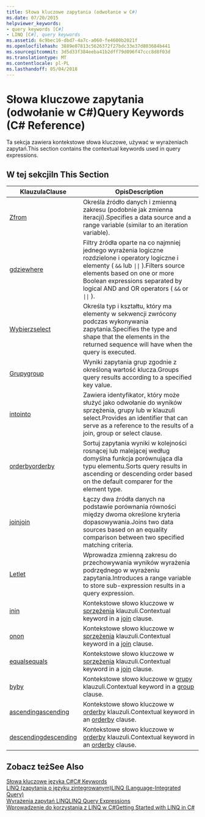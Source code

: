 ```yaml
---
title: Słowa kluczowe zapytania (odwołanie w C#)
ms.date: 07/20/2015
helpviewer_keywords:
- query keywords [C#]
- LINQ [C#], query keywords
ms.assetid: 6c9bec16-dbd7-4a7c-a060-fe4600b2021f
ms.openlocfilehash: 3889e07813c5626372f27bdc33e37d803684b441
ms.sourcegitcommit: 3d5d33f384eeba41b2dff79d096f47ccc8d8f03d
ms.translationtype: MT
ms.contentlocale: pl-PL
ms.lasthandoff: 05/04/2018
---
```

# <a name="query-keywords-c-reference"></a><span data-ttu-id="6849c-102">Słowa kluczowe zapytania (odwołanie w C#)</span><span class="sxs-lookup"><span data-stu-id="6849c-102">Query Keywords (C# Reference)</span></span>
<span data-ttu-id="6849c-103">Ta sekcja zawiera kontekstowe słowa kluczowe, używać w wyrażeniach zapytań.</span><span class="sxs-lookup"><span data-stu-id="6849c-103">This section contains the contextual keywords used in query expressions.</span></span>  
  
## <a name="in-this-section"></a><span data-ttu-id="6849c-104">W tej sekcji</span><span class="sxs-lookup"><span data-stu-id="6849c-104">In This Section</span></span>  
  
|<span data-ttu-id="6849c-105">Klauzula</span><span class="sxs-lookup"><span data-stu-id="6849c-105">Clause</span></span>|<span data-ttu-id="6849c-106">Opis</span><span class="sxs-lookup"><span data-stu-id="6849c-106">Description</span></span>|  
|------------|-----------------|  
|[<span data-ttu-id="6849c-107">Z</span><span class="sxs-lookup"><span data-stu-id="6849c-107">from</span></span>](../../../csharp/language-reference/keywords/from-clause.md)|<span data-ttu-id="6849c-108">Określa źródło danych i zmienną zakresu (podobnie jak zmienna iteracji).</span><span class="sxs-lookup"><span data-stu-id="6849c-108">Specifies a data source and a range variable (similar to an iteration variable).</span></span>|  
|[<span data-ttu-id="6849c-109">gdzie</span><span class="sxs-lookup"><span data-stu-id="6849c-109">where</span></span>](../../../csharp/language-reference/keywords/where-clause.md)|<span data-ttu-id="6849c-110">Filtry źródła oparte na co najmniej jednego wyrażenia logiczne rozdzielone i operatory logiczne i elementy ( `&&` lub <code>&#124;&#124;</code> ).</span><span class="sxs-lookup"><span data-stu-id="6849c-110">Filters source elements based on one or more Boolean expressions separated by logical AND and OR operators ( `&&` or <code>&#124;&#124;</code> ).</span></span>|  
|[<span data-ttu-id="6849c-111">Wybierz</span><span class="sxs-lookup"><span data-stu-id="6849c-111">select</span></span>](../../../csharp/language-reference/keywords/select-clause.md)|<span data-ttu-id="6849c-112">Określa typ i kształtu, który ma elementy w sekwencji zwrócony podczas wykonywania zapytania.</span><span class="sxs-lookup"><span data-stu-id="6849c-112">Specifies the type and shape that the elements in the returned sequence will have when the query is executed.</span></span>|  
|[<span data-ttu-id="6849c-113">Grupy</span><span class="sxs-lookup"><span data-stu-id="6849c-113">group</span></span>](../../../csharp/language-reference/keywords/group-clause.md)|<span data-ttu-id="6849c-114">Wyniki zapytania grup zgodnie z określoną wartość klucza.</span><span class="sxs-lookup"><span data-stu-id="6849c-114">Groups query results according to a specified key value.</span></span>|  
|[<span data-ttu-id="6849c-115">into</span><span class="sxs-lookup"><span data-stu-id="6849c-115">into</span></span>](../../../csharp/language-reference/keywords/into.md)|<span data-ttu-id="6849c-116">Zawiera identyfikator, który może służyć jako odwołanie do wyników sprzężenia, grupy lub w klauzuli select.</span><span class="sxs-lookup"><span data-stu-id="6849c-116">Provides an identifier that can serve as a reference to the results of a join, group or select clause.</span></span>|  
|[<span data-ttu-id="6849c-117">orderby</span><span class="sxs-lookup"><span data-stu-id="6849c-117">orderby</span></span>](../../../csharp/language-reference/keywords/orderby-clause.md)|<span data-ttu-id="6849c-118">Sortuj zapytania wyniki w kolejności rosnącej lub malejącej według domyślna funkcja porównująca dla typu elementu.</span><span class="sxs-lookup"><span data-stu-id="6849c-118">Sorts query results in ascending or descending order based on the default comparer for the element type.</span></span>|  
|[<span data-ttu-id="6849c-119">join</span><span class="sxs-lookup"><span data-stu-id="6849c-119">join</span></span>](../../../csharp/language-reference/keywords/join-clause.md)|<span data-ttu-id="6849c-120">Łączy dwa źródła danych na podstawie porównania równości między dwoma określone kryteria dopasowywania.</span><span class="sxs-lookup"><span data-stu-id="6849c-120">Joins two data sources based on an equality comparison between two specified matching criteria.</span></span>|  
|[<span data-ttu-id="6849c-121">Let</span><span class="sxs-lookup"><span data-stu-id="6849c-121">let</span></span>](../../../csharp/language-reference/keywords/let-clause.md)|<span data-ttu-id="6849c-122">Wprowadza zmienną zakresu do przechowywania wyników wyrażenia podrzędnego w wyrażeniu zapytania.</span><span class="sxs-lookup"><span data-stu-id="6849c-122">Introduces a range variable to store sub-expression results in a query expression.</span></span>|  
|[<span data-ttu-id="6849c-123">in</span><span class="sxs-lookup"><span data-stu-id="6849c-123">in</span></span>](../../../csharp/language-reference/keywords/in.md)|<span data-ttu-id="6849c-124">Kontekstowe słowo kluczowe w [sprzężenia](../../../csharp/language-reference/keywords/join-clause.md) klauzuli.</span><span class="sxs-lookup"><span data-stu-id="6849c-124">Contextual keyword in a [join](../../../csharp/language-reference/keywords/join-clause.md) clause.</span></span>|  
|[<span data-ttu-id="6849c-125">on</span><span class="sxs-lookup"><span data-stu-id="6849c-125">on</span></span>](../../../csharp/language-reference/keywords/on.md)|<span data-ttu-id="6849c-126">Kontekstowe słowo kluczowe w [sprzężenia](../../../csharp/language-reference/keywords/join-clause.md) klauzuli.</span><span class="sxs-lookup"><span data-stu-id="6849c-126">Contextual keyword in a [join](../../../csharp/language-reference/keywords/join-clause.md) clause.</span></span>|  
|[<span data-ttu-id="6849c-127">equals</span><span class="sxs-lookup"><span data-stu-id="6849c-127">equals</span></span>](../../../csharp/language-reference/keywords/equals.md)|<span data-ttu-id="6849c-128">Kontekstowe słowo kluczowe w [sprzężenia](../../../csharp/language-reference/keywords/join-clause.md) klauzuli.</span><span class="sxs-lookup"><span data-stu-id="6849c-128">Contextual keyword in a [join](../../../csharp/language-reference/keywords/join-clause.md) clause.</span></span>|  
|[<span data-ttu-id="6849c-129">by</span><span class="sxs-lookup"><span data-stu-id="6849c-129">by</span></span>](../../../csharp/language-reference/keywords/by.md)|<span data-ttu-id="6849c-130">Kontekstowe słowo kluczowe w [grupy](../../../csharp/language-reference/keywords/group-clause.md) klauzuli.</span><span class="sxs-lookup"><span data-stu-id="6849c-130">Contextual keyword in a [group](../../../csharp/language-reference/keywords/group-clause.md) clause.</span></span>|  
|[<span data-ttu-id="6849c-131">ascending</span><span class="sxs-lookup"><span data-stu-id="6849c-131">ascending</span></span>](../../../csharp/language-reference/keywords/ascending.md)|<span data-ttu-id="6849c-132">Kontekstowe słowo kluczowe w [orderby](../../../csharp/language-reference/keywords/orderby-clause.md) klauzuli.</span><span class="sxs-lookup"><span data-stu-id="6849c-132">Contextual keyword in an [orderby](../../../csharp/language-reference/keywords/orderby-clause.md) clause.</span></span>|  
|[<span data-ttu-id="6849c-133">descending</span><span class="sxs-lookup"><span data-stu-id="6849c-133">descending</span></span>](../../../csharp/language-reference/keywords/descending.md)|<span data-ttu-id="6849c-134">Kontekstowe słowo kluczowe w [orderby](../../../csharp/language-reference/keywords/orderby-clause.md) klauzuli.</span><span class="sxs-lookup"><span data-stu-id="6849c-134">Contextual keyword in an [orderby](../../../csharp/language-reference/keywords/orderby-clause.md) clause.</span></span>|  
  
## <a name="see-also"></a><span data-ttu-id="6849c-135">Zobacz też</span><span class="sxs-lookup"><span data-stu-id="6849c-135">See Also</span></span>  
 [<span data-ttu-id="6849c-136">Słowa kluczowe języka C#</span><span class="sxs-lookup"><span data-stu-id="6849c-136">C# Keywords</span></span>](../../../csharp/language-reference/keywords/index.md)  
 [<span data-ttu-id="6849c-137">LINQ (zapytania o języku zintegrowanym)</span><span class="sxs-lookup"><span data-stu-id="6849c-137">LINQ (Language-Integrated Query)</span></span>](../../programming-guide/concepts/linq/index.md)  
 [<span data-ttu-id="6849c-138">Wyrażenia zapytań LINQ</span><span class="sxs-lookup"><span data-stu-id="6849c-138">LINQ Query Expressions</span></span>](../../../csharp/programming-guide/linq-query-expressions/index.md)  
 [<span data-ttu-id="6849c-139">Wprowadzenie do korzystania z LINQ w C#</span><span class="sxs-lookup"><span data-stu-id="6849c-139">Getting Started with LINQ in C#</span></span>](../../../csharp/programming-guide/concepts/linq/getting-started-with-linq.md)
